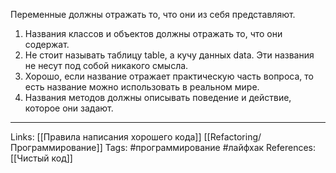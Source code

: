 Переменные должны отражать то, что они из себя представляют. 
1. Названия классов и объектов должны отражать то, что они содержат. 
2. Не стоит называть таблицу table, а кучу данных data. Эти названия не несут под собой никакого смысла. 
3. Хорошо, если название отражает практическую часть вопроса, то есть название можно использовать в реальном мире. 
4. Названия методов должны описывать поведение и действие, которое они задают. 

___
Links: [[Правила написания хорошего кода]] [[Refactoring/Программирование]]
Tags: #программирование #лайфхак 
References: [[Чистый код]]